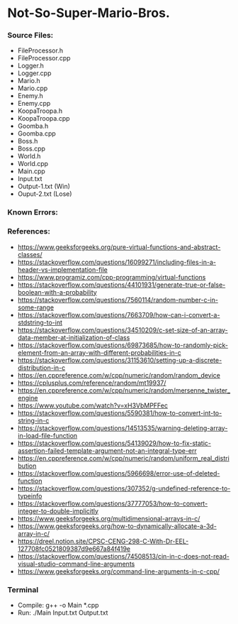 # Not-So-Super-Mario-Bros.
### Source Files:
- FileProcessor.h
- FileProcessor.cpp
- Logger.h
- Logger.cpp
- Mario.h
- Mario.cpp
- Enemy.h
- Enemy.cpp
- KoopaTroopa.h
- KoopaTroopa.cpp
- Goomba.h
- Goomba.cpp
- Boss.h
- Boss.cpp
- World.h
- World.cpp
- Main.cpp
- Input.txt
- Output-1.txt (Win)
- Ouput-2.txt (Lose)
### Known Errors:
### References:
- https://www.geeksforgeeks.org/pure-virtual-functions-and-abstract-classes/ 
- https://stackoverflow.com/questions/16099271/including-files-in-a-header-vs-implementation-file 
- https://www.programiz.com/cpp-programming/virtual-functions
- https://stackoverflow.com/questions/44101931/generate-true-or-false-boolean-with-a-probability
- https://stackoverflow.com/questions/7560114/random-number-c-in-some-range
- https://stackoverflow.com/questions/7663709/how-can-i-convert-a-stdstring-to-int 
- https://stackoverflow.com/questions/34510209/c-set-size-of-an-array-data-member-at-initialization-of-class
- https://stackoverflow.com/questions/69873685/how-to-randomly-pick-element-from-an-array-with-different-probabilities-in-c
- https://stackoverflow.com/questions/31153610/setting-up-a-discrete-distribution-in-c
- https://en.cppreference.com/w/cpp/numeric/random/random_device
- https://cplusplus.com/reference/random/mt19937/
- https://en.cppreference.com/w/cpp/numeric/random/mersenne_twister_engine
- https://www.youtube.com/watch?v=xH3VbMPFFec 
- https://stackoverflow.com/questions/5590381/how-to-convert-int-to-string-in-c 
- https://stackoverflow.com/questions/14513535/warning-deleting-array-in-load-file-function
- https://stackoverflow.com/questions/54139029/how-to-fix-static-assertion-failed-template-argument-not-an-integral-type-err 
- https://en.cppreference.com/w/cpp/numeric/random/uniform_real_distribution 
- https://stackoverflow.com/questions/5966698/error-use-of-deleted-function
- https://stackoverflow.com/questions/307352/g-undefined-reference-to-typeinfo 
- https://stackoverflow.com/questions/37777053/how-to-convert-integer-to-double-implicitly
- https://www.geeksforgeeks.org/multidimensional-arrays-in-c/ 
- https://www.geeksforgeeks.org/how-to-dynamically-allocate-a-3d-array-in-c/
- https://dreel.notion.site/CPSC-CENG-298-C-With-Dr-EEL-127708fc0521809387d9e667a84f419e
- https://stackoverflow.com/questions/74508513/cin-in-c-does-not-read-visual-studio-command-line-arguments
- https://www.geeksforgeeks.org/command-line-arguments-in-c-cpp/ 
### Terminal
- Compile: g++ -o Main *.cpp
- Run: ./Main Input.txt Output.txt
